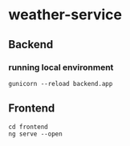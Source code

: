# weather-service

## Backend

### running local environment

`gunicorn --reload backend.app`

## Frontend

```
cd frontend
ng serve --open
```